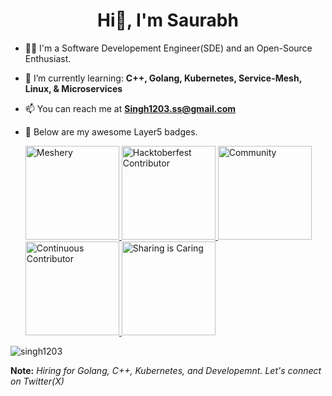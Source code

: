 <h1 align="center">Hi👋, I'm Saurabh </h1>

- 👨‍💻 I'm a Software Developement Engineer(SDE) and an Open-Source Enthusiast.
- 🌱 I’m currently learning: **C++, Golang, Kubernetes, Service-Mesh, Linux, & Microservices**
- 📫 You can reach me at **Singh1203.ss@gmail.com**
- :rocket: Below are my awesome Layer5 badges.
  
  <a href= "https://meshery.layer5.io/user/840232a6-f96b-42c3-91a4-f6acc8a5bd36?tab=badges&badge=meshery" >
    <img width="150px" src = "https://badges.layer5.io/assets/badges/meshery/meshery.png" alt = "Meshery" />
    <img width="150px" src = "https://badges.layer5.io/assets/badges/hacktoberfest-contributor/hacktoberfest-contributor.png" alt = "Hacktoberfest Contributor" />
    <img width="150px" src = "https://badges.layer5.io/assets/badges/community/community.png" alt = "Community" />
    <img width="150px" src = "https://badges.layer5.io/assets/badges/continuous-contributor/continuous-contributor.png" alt = "Continuous Contributor" />
    <img width="150px" src = "https://badges.layer5.io/assets/badges/first-share/first-share.png" alt = "Sharing is Caring" />
  </a >
  
<p align="left"> <img src="https://komarev.com/ghpvc/?username=singh1203&label=Profile+views&style=for-the-badge&color=orange" alt="singh1203" </p>

**Note:** _Hiring for Golang, C++, Kubernetes, and Developemnt. Let's connect on Twitter(X)_
